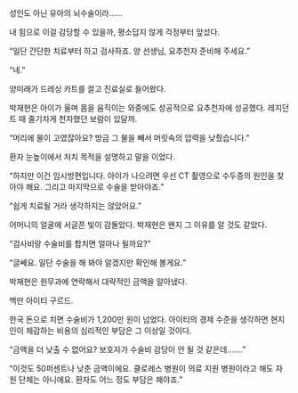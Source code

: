 성인도 아닌 유아의 뇌수술이라……

내 힘으로 이걸 감당할 수 있을까, 평소답지 않게 걱정부터 앞섰다.

“일단 간단한 치료부터 하고 검사하죠. 양 선생님, 요추천자 준비해 주세요.”

“네.”

양미래가 드레싱 카트를 끌고 진료실로 들어왔다.

박재현은 아이가 울며 몸을 움직이는 와중에도 성공적으로 요추천자에 성공했다. 레지던트 때 줄기차게 천자했던 보람이 있달까.

“머리에 물이 고였잖아요? 방금 그 물을 빼서 머릿속의 압력을 낮췄습니다.”

환자 눈높이에서 처치 목적을 설명하고 말을 이었다.

“하지만 이건 임시방편입니다. 아이가 나으려면 우선 CT 촬영으로 수두증의 원인을 찾아야 해요. 그리고 마지막으로 수술을 받아야죠.”

“쉽게 치료될 거라 생각하지는 않았어요.”

어머니의 얼굴에 서글픈 빛이 감돌았다. 박재현은 왠지 그 이유를 알 것도 같았다.

“검사비랑 수술비를 합치면 얼마나 될까요?”

“글쎄요. 일단 수술을 해 봐야 알겠지만 확인해 볼게요.”

박재현은 원무과에 연락해서 대략적인 금액을 알아냈다.

백만 아이티 구르드.

한국 돈으로 치면 수술비가 1,200만 원이 넘었다. 아이티의 경제 수준을 생각하면 현지인이 체감하는 비용의 심리적인 부담은 그 이상일 것이다.

“금액을 더 낮출 수 없어요? 보호자가 수술비 감당이 안 될 것 같은데…….”

“이것도 50퍼센트나 낮춘 금액이에요. 클로레스 병원이 의료 지원 병원이라고 해도 자원 단체는 아니에요. 환자도 어느 정도 부담은 해야죠.”